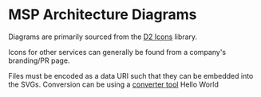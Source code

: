 # MSP Architecture Diagrams

Diagrams are primarily sourced from the [D2 Icons](https://icons.terrastruct.com/) library.

Icons for other services can generally be found from a company's branding/PR page.

Files must be encoded as a data URI such that they can be embedded into the SVGs. Conversion can be using a [converter tool](https://www.adminbooster.com/tool/data_uri)
Hello World
